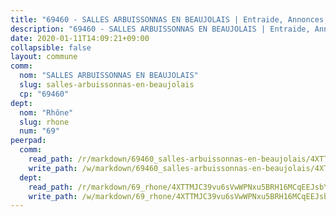 ```yaml
---
title: "69460 - SALLES ARBUISSONNAS EN BEAUJOLAIS | Entraide, Annonces, Initiatives"
description: "69460 - SALLES ARBUISSONNAS EN BEAUJOLAIS | Entraide, Annonces, Initiatives"
date: 2020-01-11T14:09:21+09:00
collapsible: false
layout: commune
comm:
  nom: "SALLES ARBUISSONNAS EN BEAUJOLAIS"
  slug: salles-arbuissonnas-en-beaujolais
  cp: "69460"
dept:
  nom: "Rhône"
  slug: rhone
  num: "69"
peerpad:
  comm:
    read_path: /r/markdown/69460_salles-arbuissonnas-en-beaujolais/4XTTM3SBQZXVurUK3DQurdZgmkuVoMjSkXDfW8ZMCCDZttVCi
    write_path: /w/markdown/69460_salles-arbuissonnas-en-beaujolais/4XTTM3SBQZXVurUK3DQurdZgmkuVoMjSkXDfW8ZMCCDZttVCi-K3TgUchC1FVXsyJxuE7qQssEMpMtiR2prdVxtdmm3KXC5Bfvvt26btQpd6Uk6ncFEZD2gBdqVxbFJTQth2VBX77aWgKcpg3y5C5rDqUJUJr5uL2iyJ5H7tQG5vAhFtk1AAu9A1YJ
  dept:
    read_path: /r/markdown/69_rhone/4XTTMJC39vu6sVwWPNxu5BRH16MCqEEJsbYu4RNyAxnNmNtVW
    write_path: /w/markdown/69_rhone/4XTTMJC39vu6sVwWPNxu5BRH16MCqEEJsbYu4RNyAxnNmNtVW-K3TgUzVUEXrXvc8NoaD9JfiBpc5MBFP7KZFqLEsm11xqJDEwSVMy7UACp2eYMzek3K6y2WLoyzq5xdKMZeizKNpfHbUBgJcoYSqfidBaPx8RcTCPmdCXhdgeLZLEYHVco5fHD6Pz
---
```


